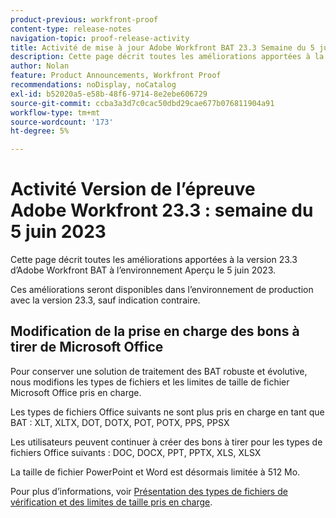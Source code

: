 ```yaml
---
product-previous: workfront-proof
content-type: release-notes
navigation-topic: proof-release-activity
title: Activité de mise à jour Adobe Workfront BAT 23.3 Semaine du 5 juin 2023
description: Cette page décrit toutes les améliorations apportées à la version 23.3 d’Adobe Workfront BAT dans l’environnement Aperçu. Ces améliorations seront disponibles dans l’environnement de production au cours de la semaine du 5 juin 2023.
author: Nolan
feature: Product Announcements, Workfront Proof
recommendations: noDisplay, noCatalog
exl-id: b52020a5-e58b-48f6-9714-8e2ebe606729
source-git-commit: ccba3a3d7c0cac50dbd29cae677b076811904a91
workflow-type: tm+mt
source-wordcount: '173'
ht-degree: 5%

---
```


# Activité Version de l’épreuve Adobe Workfront 23.3 : semaine du 5 juin 2023

Cette page décrit toutes les améliorations apportées à la version 23.3 d’Adobe Workfront BAT à l’environnement Aperçu le 5 juin 2023.

Ces améliorations seront disponibles dans l’environnement de production avec la version 23.3, sauf indication contraire.

## Modification de la prise en charge des bons à tirer de Microsoft Office

Pour conserver une solution de traitement des BAT robuste et évolutive, nous modifions les types de fichiers et les limites de taille de fichier Microsoft Office pris en charge.

Les types de fichiers Office suivants ne sont plus pris en charge en tant que BAT :
XLT, XLTX, DOT, DOTX, POT, POTX, PPS, PPSX

Les utilisateurs peuvent continuer à créer des bons à tirer pour les types de fichiers Office suivants :
DOC, DOCX, PPT, PPTX, XLS, XLSX

La taille de fichier PowerPoint et Word est désormais limitée à 512 Mo.

Pour plus d’informations, voir [Présentation des types de fichiers de vérification et des limites de taille pris en charge](/help/quicksilver/review-and-approve-work/proofing/proofing-overview/supported-proofing-file-types.md).
